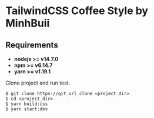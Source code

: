 # TailwindCSS Coffee Style by MinhBuii

## Requirements

- **nodejs >= v14.7.0**
- **npm >= v6.14.7**
- **yarn >= v1.19.1**

Clone project and run test.

```
$ git clone https://git_url_clone <project_dir>
$ cd <project_dir>
$ yarn build:css
$ yarn start:dev
```
